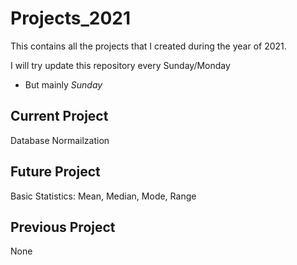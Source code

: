 # Projects_2021
This contains all the projects that I created during the year of 2021.

I will try update this repository every Sunday/Monday
  - But mainly *Sunday*
  
## Current Project
Database Normailzation
## Future Project
Basic Statistics: Mean, Median, Mode, Range
## Previous Project
None
